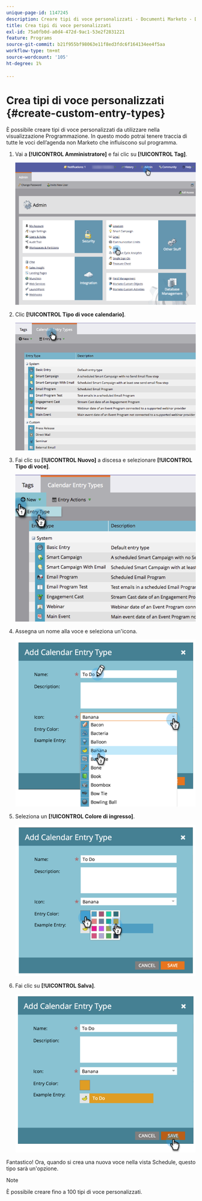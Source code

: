 ```yaml
---
unique-page-id: 1147245
description: Creare tipi di voce personalizzati - Documenti Marketo - Documentazione del prodotto
title: Crea tipi di voce personalizzati
exl-id: 75a0fb0d-a0d4-472d-9ac1-53e2f2831221
feature: Programs
source-git-commit: b21f955bf98063e11f8ed3fdc6f164134ee4f5aa
workflow-type: tm+mt
source-wordcount: '105'
ht-degree: 1%

---
```


# Crea tipi di voce personalizzati {#create-custom-entry-types}

È possibile creare tipi di voce personalizzati da utilizzare nella visualizzazione Programmazione. In questo modo potrai tenere traccia di tutte le voci dell’agenda non Marketo che influiscono sul programma.

1. Vai a **[!UICONTROL Amministratore]** e fai clic su **[!UICONTROL Tag]**.

   ![](assets/admintags.png)

1. Clic **[!UICONTROL Tipo di voce calendario]**.

   ![](assets/image2014-9-15-15-3a41-3a33.png)

1. Fai clic su **[!UICONTROL Nuovo]** a discesa e selezionare **[!UICONTROL Tipo di voce]**.

   ![](assets/image2014-9-15-15-3a41-3a58.png)

1. Assegna un nome alla voce e seleziona un&#39;icona.

   ![](assets/image2014-9-15-16-3a11-3a24.png)

1. Seleziona un **[!UICONTROL Colore di ingresso]**.

   ![](assets/image2014-9-15-16-3a3-3a55.png)

1. Fai clic su **[!UICONTROL Salva]**.

   ![](assets/image2014-9-15-16-3a4-3a14.png)

Fantastico! Ora, quando si crea una nuova voce nella vista Schedule, questo tipo sarà un&#39;opzione.

>[!NOTE]
>
>È possibile creare fino a 100 tipi di voce personalizzati.
